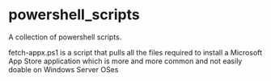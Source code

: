 # powershell_scripts
 A collection of powershell scripts.

 fetch-appx.ps1 is a script that pulls all the files required to install a
 Microsoft App Store application which is more and more common and not
 easily doable on Windows Server OSes

 
